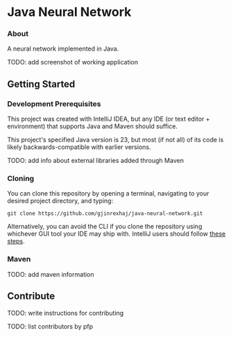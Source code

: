 # Java Neural Network

###  About
A neural network implemented in Java.

TODO: add screenshot of working application


## Getting Started
### Development Prerequisites
This project was created with IntelliJ IDEA, but any IDE (or text editor + environment) that supports Java and 
Maven should suffice.

This project's specified Java version is 23, but most (if not all) of its code is likely backwards-compatible
with earlier versions.

TODO: add info about external libraries added through Maven

### Cloning
You can clone this repository by opening a terminal, navigating to your desired project directory, and typing:
```
git clone https://github.com/gjinrexhaj/java-neural-network.git
```

Alternatively, you can avoid the CLI if you clone the repository using whichever GUI tool your IDE may ship with. 
IntelliJ users should follow [these steps](https://www.jetbrains.com/help/idea/set-up-a-git-repository.html#clone-repo).

### Maven

TODO: add maven information

## Contribute

TODO: write instructions for contributing

TODO: list contributors by pfp